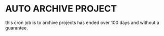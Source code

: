 # AUTO ARCHIVE PROJECT

this cron job is to archive projects has ended over 100 days and without a guarantee.
